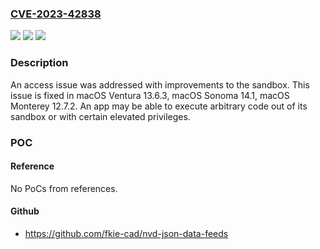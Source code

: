 ### [CVE-2023-42838](https://cve.mitre.org/cgi-bin/cvename.cgi?name=CVE-2023-42838)
![](https://img.shields.io/static/v1?label=Product&message=macOS&color=blue)
![](https://img.shields.io/static/v1?label=Version&message=unspecified%3C%2013.6%20&color=brighgreen)
![](https://img.shields.io/static/v1?label=Vulnerability&message=An%20app%20may%20be%20able%20to%20execute%20arbitrary%20code%20out%20of%20its%20sandbox%20or%20with%20certain%20elevated%20privileges&color=brighgreen)

### Description

An access issue was addressed with improvements to the sandbox. This issue is fixed in macOS Ventura 13.6.3, macOS Sonoma 14.1, macOS Monterey 12.7.2. An app may be able to execute arbitrary code out of its sandbox or with certain elevated privileges.

### POC

#### Reference
No PoCs from references.

#### Github
- https://github.com/fkie-cad/nvd-json-data-feeds

